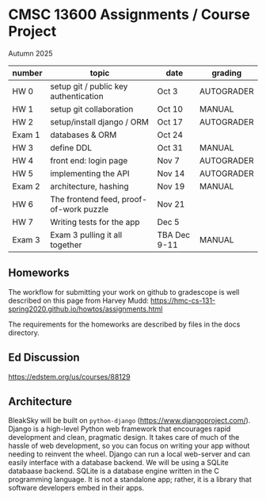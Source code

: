 # CMSC 13600 Assignments / Course Project 

Autumn 2025

| number | topic | date | grading | 
| --- | --- | -- |  ---|  
| HW 0 | setup git / public key authentication | Oct 3 |  AUTOGRADER | 
| HW 1 | setup git collaboration  |  Oct 10 |  MANUAL |  | 
| HW 2 | setup/install django / ORM |Oct 17 |  AUTOGRADER  | 
| Exam 1 | databases & ORM | Oct 24 |  | 
| HW 3 | define DDL  |  Oct 31 | MANUAL | 
| HW 4 | front end: login page | Nov 7| AUTOGRADER  | 
| HW 5 | implementing the API | Nov 14  | AUTOGRADER |
| Exam 2 | architecture, hashing | Nov 19 | MANUAL  | 
| HW 6 | The frontend feed, proof-of-work puzzle | Nov 21 | | 
| HW 7 | Writing tests for the app  | Dec 5|  | 
| Exam 3 | Exam 3 pulling it all together |  TBA Dec 9-11 | MANUAL |

## Homeworks

The workflow for submitting your work on github to gradescope is well described on this page from Harvey Mudd: https://hmc-cs-131-spring2020.github.io/howtos/assignments.html

The requirements for the homeworks are described by files in the docs directory.  

## Ed Discussion

https://edstem.org/us/courses/88129

## Architecture
BleakSky will be built on `python-django` (https://www.djangoproject.com/). Django is a high-level Python web framework that encourages rapid development and clean, pragmatic design. It takes care of much of the hassle of web development, so you can focus on writing your app without needing to reinvent the wheel. Django can run a local web-server and can easily interface with a database backend. We will be using a SQLite databaase backend. SQLite is a database engine written in the C programming language. It is not a standalone app; rather, it is a library that software developers embed in their apps.
